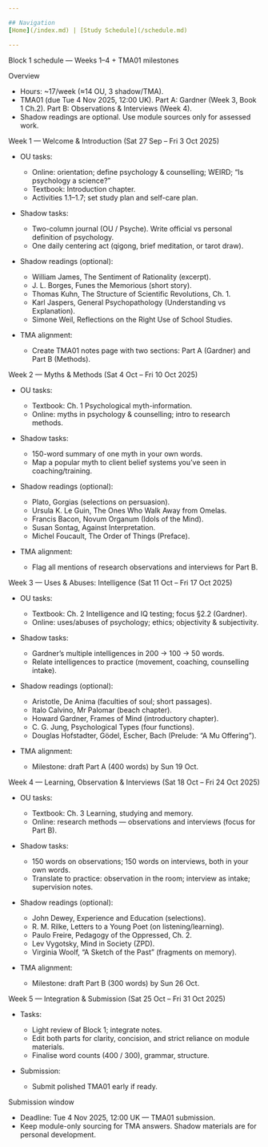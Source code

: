 ```yaml
---

## Navigation  
[Home](/index.md) | [Study Schedule](/schedule.md)

---
```

Block 1 schedule — Weeks 1–4 + TMA01 milestones

Overview

* Hours: ~17/week (≈14 OU, 3 shadow/TMA).
* TMA01 (due Tue 4 Nov 2025, 12:00 UK). Part A: Gardner (Week 3, Book 1 Ch.2). Part B: Observations & Interviews (Week 4).
* Shadow readings are optional. Use module sources only for assessed work.

Week 1 — Welcome & Introduction (Sat 27 Sep – Fri 3 Oct 2025)

* OU tasks:

  * Online: orientation; define psychology & counselling; WEIRD; “Is psychology a science?”
  * Textbook: Introduction chapter.
  * Activities 1.1–1.7; set study plan and self-care plan.
* Shadow tasks:

  * Two-column journal (OU / Psyche). Write official vs personal definition of psychology.
  * One daily centering act (qigong, brief meditation, or tarot draw).
* Shadow readings (optional):

  * William James, The Sentiment of Rationality (excerpt).
  * J. L. Borges, Funes the Memorious (short story).
  * Thomas Kuhn, The Structure of Scientific Revolutions, Ch. 1.
  * Karl Jaspers, General Psychopathology (Understanding vs Explanation).
  * Simone Weil, Reflections on the Right Use of School Studies.
* TMA alignment:

  * Create TMA01 notes page with two sections: Part A (Gardner) and Part B (Methods).

Week 2 — Myths & Methods (Sat 4 Oct – Fri 10 Oct 2025)

* OU tasks:

  * Textbook: Ch. 1 Psychological myth-information.
  * Online: myths in psychology & counselling; intro to research methods.
* Shadow tasks:

  * 150-word summary of one myth in your own words.
  * Map a popular myth to client belief systems you’ve seen in coaching/training.
* Shadow readings (optional):

  * Plato, Gorgias (selections on persuasion).
  * Ursula K. Le Guin, The Ones Who Walk Away from Omelas.
  * Francis Bacon, Novum Organum (Idols of the Mind).
  * Susan Sontag, Against Interpretation.
  * Michel Foucault, The Order of Things (Preface).
* TMA alignment:

  * Flag all mentions of research observations and interviews for Part B.

Week 3 — Uses & Abuses: Intelligence (Sat 11 Oct – Fri 17 Oct 2025)

* OU tasks:

  * Textbook: Ch. 2 Intelligence and IQ testing; focus §2.2 (Gardner).
  * Online: uses/abuses of psychology; ethics; objectivity & subjectivity.
* Shadow tasks:

  * Gardner’s multiple intelligences in 200 → 100 → 50 words.
  * Relate intelligences to practice (movement, coaching, counselling intake).
* Shadow readings (optional):

  * Aristotle, De Anima (faculties of soul; short passages).
  * Italo Calvino, Mr Palomar (beach chapter).
  * Howard Gardner, Frames of Mind (introductory chapter).
  * C. G. Jung, Psychological Types (four functions).
  * Douglas Hofstadter, Gödel, Escher, Bach (Prelude: “A Mu Offering”).
* TMA alignment:

  * Milestone: draft Part A (400 words) by Sun 19 Oct.

Week 4 — Learning, Observation & Interviews (Sat 18 Oct – Fri 24 Oct 2025)

* OU tasks:

  * Textbook: Ch. 3 Learning, studying and memory.
  * Online: research methods — observations and interviews (focus for Part B).
* Shadow tasks:

  * 150 words on observations; 150 words on interviews, both in your own words.
  * Translate to practice: observation in the room; interview as intake; supervision notes.
* Shadow readings (optional):

  * John Dewey, Experience and Education (selections).
  * R. M. Rilke, Letters to a Young Poet (on listening/learning).
  * Paulo Freire, Pedagogy of the Oppressed, Ch. 2.
  * Lev Vygotsky, Mind in Society (ZPD).
  * Virginia Woolf, “A Sketch of the Past” (fragments on memory).
* TMA alignment:

  * Milestone: draft Part B (300 words) by Sun 26 Oct.

Week 5 — Integration & Submission (Sat 25 Oct – Fri 31 Oct 2025)

* Tasks:

  * Light review of Block 1; integrate notes.
  * Edit both parts for clarity, concision, and strict reliance on module materials.
  * Finalise word counts (400 / 300), grammar, structure.
* Submission:

  * Submit polished TMA01 early if ready.

Submission window

* Deadline: Tue 4 Nov 2025, 12:00 UK — TMA01 submission.
* Keep module-only sourcing for TMA answers. Shadow materials are for personal development.
